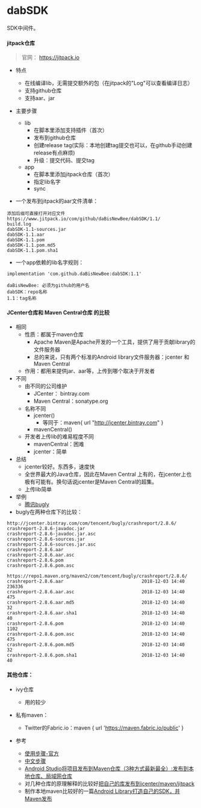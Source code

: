 # dabSDK
SDK中间件。


#### jitpack仓库
> 官网： https://jitpack.io

- 特点
    - 在线编译lib，无需提交额外的包（在jitpack的"Log"可以查看编译日志）
    - 支持github仓库
    - 支持aar、jar

- 主要步骤
    - lib
        - 在脚本里添加支持插件（首次）
        - 发布到github仓库
        - 创建release tag(实际：本地创建tag提交也可以，在github手动创建release有点麻烦)
        - 升级：提交代码、提交tag
    - app
        - 在脚本里添加jitpack仓库（首次）
        - 指定lib名字
        - sync

- 一个发布到jitpack的aar文件清单：

```
添加后缀可直接打开对应文件
https://www.jitpack.io/com/github/daBisNewBee/dabSDK/1.1/
build.log
dabSDK-1.1-sources.jar
dabSDK-1.1.aar
dabSDK-1.1.pom
dabSDK-1.1.pom.md5
dabSDK-1.1.pom.sha1

```
- 一个app依赖的lib名字规则：

```
implementation 'com.github.daBisNewBee:dabSDK:1.1'

daBisNewBee: 必须为github的用户名
dabSDK：repo名称
1.1：tag名称

```


#### JCenter仓库和 Maven Central仓库 的比较
- 相同
    - 性质：都属于maven仓库
        - Apache Maven是Apache开发的一个工具，提供了用于贡献library的文件服务器
        - 总的来说，只有两个标准的Android library文件服务器：jcenter 和  Maven Central
    - 作用：都用来提供jar、aar等，上传到哪个取决于开发者
- 不同
    - 由不同的公司维护
        - JCenter： bintray.com
        - Maven Central：sonatype.org
    - 名称不同
        - jcenter()
            - 等同于：maven{ url "http://jcenter.bintray.com" }
        - mavenCentral()
    - 开发者上传lib的难易程度不同
        - mavenCentral：困难
        - jcenter：简单
- 总结
    - jcenter较好。东西多，速度快
    - 全世界最大的Java仓库，因此在Maven Central 上有的，在jcenter上也极有可能有。换句话说jcenter是Maven Central的超集。
    - 上传lib简单
- 举例
    - [腾讯bugly](https://bugly.qq.com/docs/user-guide/instruction-manual-android/?v=20190108103135#_2)
- bugly在两种仓库下的比较：

```
http://jcenter.bintray.com/com/tencent/bugly/crashreport/2.8.6/
crashreport-2.8.6-javadoc.jar
crashreport-2.8.6-javadoc.jar.asc
crashreport-2.8.6-sources.jar
crashreport-2.8.6-sources.jar.asc
crashreport-2.8.6.aar
crashreport-2.8.6.aar.asc
crashreport-2.8.6.pom
crashreport-2.8.6.pom.asc

https://repo1.maven.org/maven2/com/tencent/bugly/crashreport/2.8.6/
crashreport-2.8.6.aar                             2018-12-03 14:40    236336
crashreport-2.8.6.aar.asc                         2018-12-03 14:40       475
crashreport-2.8.6.aar.md5                         2018-12-03 14:40        32
crashreport-2.8.6.aar.sha1                        2018-12-03 14:40        40
crashreport-2.8.6.pom                             2018-12-03 14:40      1102
crashreport-2.8.6.pom.asc                         2018-12-03 14:40       475
crashreport-2.8.6.pom.md5                         2018-12-03 14:40        32
crashreport-2.8.6.pom.sha1                        2018-12-03 14:40        40
```

#### 其他仓库：
- ivy仓库
    - 用的较少
- 私有maven：
    - Twitter的Fabric.io：maven { url 'https://maven.fabric.io/public' }

- 参考
    - [使用步骤-官方](https://jitpack.io/docs/ANDROID/#publish-an-android-library)
    - [中文步骤](https://www.jianshu.com/p/005fe5ac5c84)
    - [Android Studio将项目发布到Maven仓库（3种方式最新最全）:发布到本地仓库、局域网仓库](https://blog.csdn.net/xmxkf/article/details/80674232)
    - 对几种仓库的原理解释的比较好[把自己的库发布到jcenter/maven/jitpack](https://www.cnblogs.com/gccBlog/p/7093978.html)
    - 制作本地maven比较好的一篇[Android Library打造自己的SDK，并Maven发布](https://www.jianshu.com/p/6c1d2688ed2d?from=jiantop.com)